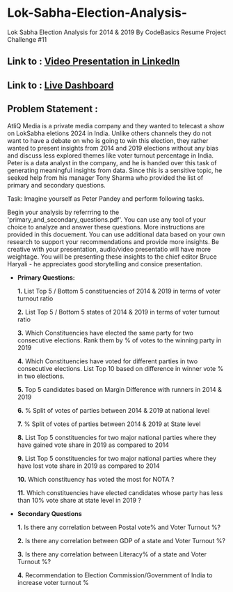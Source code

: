 # Lok-Sabha-Election-Analysis-
Lok Sabha Election Analysis for 2014 &amp; 2019 By CodeBasics Resume Project Challenge #11


## Link to : [Video Presentation in LinkedIn](https://www.linkedin.com/posts/rahul-barua-37444726b_dataanalytics-loksabhaelections-electioninsights-activity-7205222164818501632-fAdE?utm_source=share&utm_medium=member_desktop)

## Link to : [Live Dashboard](https://app.powerbi.com/view?r=eyJrIjoiMGZmMTVlYzgtZTEwMi00MGU0LTkxM2MtZjVlMjM2ZjIyYzE3IiwidCI6ImM2ZTU0OWIzLTVmNDUtNDAzMi1hYWU5LWQ0MjQ0ZGM1YjJjNCJ9)

## Problem Statement :
AtliQ Media is a private media company and they wanted to telecast a show on LokSabha eletions 2024 in India. Unlike others channels they do not want to have a debate on who is going to win this election, they rather wanted to present insights from 2014 and 2019 elections without any bias and discuss less explored themes like voter turnout percentage in India. Peter is a data analyst in the company, and he is handed over this task of generating meaningful insights from data. Since this is a sensitive topic, he seeked help from his manager Tony Sharma who provided the list of primary and secondary questions.

Task: Imagine yourself as Peter Pandey and perform following tasks.

Begin your analysis by referrring to the 'primary_and_secondary_questions.pdf'. You can use any tool of your choice to analyze and answer these questions. More instructions are provided in this docuement.
You can use additional data based on your own research to support your recommendations and provide more insights.
Be creative with your presentation, audio/video presentatio will have more weightage. You will be presenting these insights to the chief editor Bruce Haryali - he appreciates good storytelling and consice presentation.

- **Primary Questions:**
  
    **1.** List  Top 5 / Bottom  5 constituencies of 2014 & 2019 in terms of voter turnout ratio
  
    **2.** List  Top 5 / Bottom  5 states of 2014 & 2019 in terms of voter turnout ratio
  
    **3.** Which Constituencies have elected the same party for two consecutive elections. Rank them by % of votes to the winning party in 2019
  
    **4.** Which Constituencies have voted for different parties in two consecutive elections. List Top 10 based on difference in winner vote % in two elections.
  
    **5.** Top 5 candidates based on Margin Difference with runners in 2014 & 2019
  
    **6.** % Split of votes of parties between 2014 & 2019 at national level
  
    **7.** % Split of votes of parties between 2014 & 2019 at State level
  
    **8.** List  Top 5 constituencies for two major national parties where they have gained vote share in 2019 as compared to 2014
  
    **9.** List  Top 5 constituencies for two major national parties where they have lost vote share in 2019 as compared to 2014
  
   **10.** Which constituency has voted the most for NOTA ?
  
   **11.** Which constituencies have elected candidates whose party has less than 10% vote share at state level in 2019 ?

- **Secondary Questions**

    **1.** Is there any correlation between Postal vote% and Voter Turnout %?

    **2.** Is there any correlation between GDP of a state and Voter Turnout %?

    **3.** Is there any correlation between Literacy% of a state and Voter Turnout %?

    **4.** Recommendation to Election Commission/Government of India to increase voter turnout %
  

  
    
